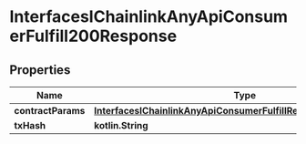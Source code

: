 
# InterfacesIChainlinkAnyApiConsumerFulfill200Response

## Properties
Name | Type | Description | Notes
------------ | ------------- | ------------- | -------------
**contractParams** | [**InterfacesIChainlinkAnyApiConsumerFulfillRequestContractParams**](InterfacesIChainlinkAnyApiConsumerFulfillRequestContractParams.md) |  | 
**txHash** | **kotlin.String** |  | 



